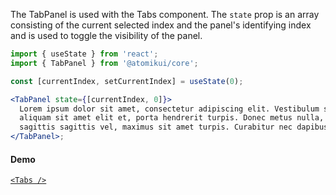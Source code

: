 The TabPanel is used with the Tabs component. The `state` prop is an array consisting of the current selected index and the panel's identifying index and is used to toggle the visibility of the panel.

```jsx
import { useState } from 'react';
import { TabPanel } from '@atomikui/core';

const [currentIndex, setCurrentIndex] = useState(0);

<TabPanel state={[currentIndex, 0]}>
  Lorem ipsum dolor sit amet, consectetur adipiscing elit. Vestibulum sem elit,
  aliquam sit amet elit et, porta hendrerit turpis. Donec metus nulla, aliquam
  sagittis sagittis vel, maximus sit amet turpis. Curabitur nec dapibus quam.
</TabPanel>;
```

#### Demo

[`<Tabs />`](https://alaneicker1975.github.io/atomik-ui/#/Content/Tabs)

